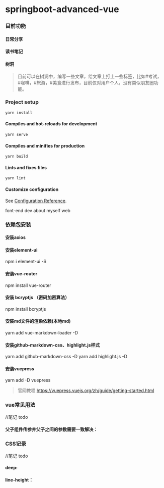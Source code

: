 # springboot-advanced-vue

### 目前功能

#### 日常分享

#### 读书笔记

#### 树洞

> 目前可以在树洞中，编写一些文章，给文章上打上一些标签，比如#考试，#咖啡，#旅游，#美食进行发布，目前仅对用户个人，没有类似朋友圈功能。

### Project setup

```
yarn install
```

#### Compiles and hot-reloads for development
```
yarn serve
```

#### Compiles and minifies for production
```
yarn build
```

#### Lints and fixes files
```
yarn lint
```

#### Customize configuration
See [Configuration Reference](https://cli.vuejs.org/config/).

font-end dev about myself web

### 依赖包安装

#### 安装axios

#### 安装element-ui
npm i element-ui -S
#### 安装vue-router
npm install vue-router
#### 安装 bcryptjs （密码加密算法）
npm install bcryptjs
#### 安装md文件的渲染依赖(本地md)
yarn add vue-markdown-loader -D
#### 安装github-markdown-css、highlight.js样式
yarn add github-markdown-css  -D
yarn add highlight.js  -D
#### 安装vuepress
yarn add -D vuepress
> 官网教程 https://vuepress.vuejs.org/zh/guide/getting-started.html
### vue常见用法

//笔记 todo

#### 父子组件传参并父子之间的参数需要一致解决：

### CSS记录

//笔记 todo

#### deep:

#### line-height：
